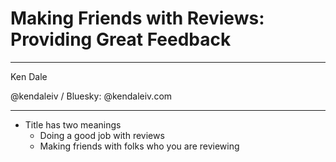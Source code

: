 # Making Friends with Reviews: Providing Great Feedback

---

Ken Dale

@kendaleiv / Bluesky: @kendaleiv.com

---

- Title has two meanings
  - Doing a good job with reviews
  - Making friends with folks who you are reviewing
